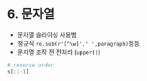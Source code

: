 # 6. 문자열
- 문자열 슬라이싱 사용범
- 정규식 `re.sub(r'[^\w]',' ',paragraph)`등등
- 문자열 조작 전 전처리 (`upper()`)
```python
# reverse order
s[::-1]
```